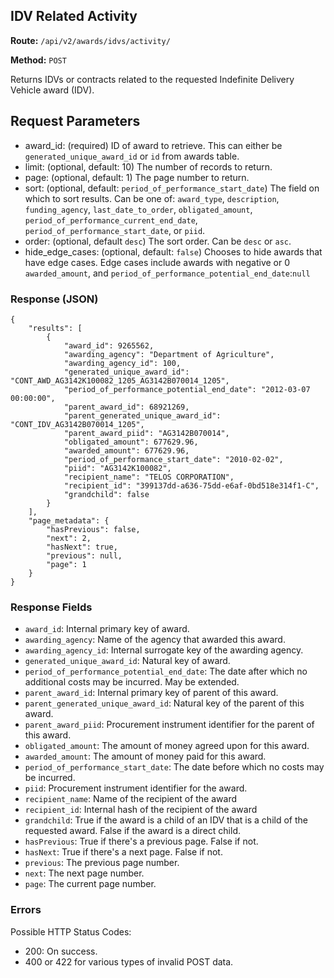 ## IDV Related Activity
**Route:** `/api/v2/awards/idvs/activity/`

**Method:** `POST`

Returns IDVs or contracts related to the requested Indefinite Delivery Vehicle award (IDV).

## Request Parameters

- award_id: (required) ID of award to retrieve. This can either be `generated_unique_award_id` or `id` from awards table.
- limit: (optional, default: 10) The number of records to return.
- page: (optional, default: 1) The page number to return.
- sort: (optional, default: `period_of_performance_start_date`) The field on which to sort results.  Can be one of: `award_type`, `description`, `funding_agency`, `last_date_to_order`, `obligated_amount`, `period_of_performance_current_end_date`, `period_of_performance_start_date`, or `piid`.
- order:  (optional, default `desc`) The sort order.  Can be `desc` or `asc`.
- hide_edge_cases: (optional, default: `false`) Chooses to hide awards that have edge cases. Edge cases include awards with negative or 0 `awarded_amount`, and `period_of_performance_potential_end_date`:`null`

### Response (JSON)

```
{
    "results": [
        {
            "award_id": 9265562,
            "awarding_agency": "Department of Agriculture",
            "awarding_agency_id": 100,
            "generated_unique_award_id": "CONT_AWD_AG3142K100082_1205_AG3142B070014_1205",
            "period_of_performance_potential_end_date": "2012-03-07 00:00:00",
            "parent_award_id": 68921269,
            "parent_generated_unique_award_id": "CONT_IDV_AG3142B070014_1205",
            "parent_award_piid": "AG3142B070014",
            "obligated_amount": 677629.96,
            "awarded_amount": 677629.96,
            "period_of_performance_start_date": "2010-02-02",
            "piid": "AG3142K100082",
            "recipient_name": "TELOS CORPORATION",
            "recipient_id": "399137dd-a636-75dd-e6af-0bd518e314f1-C",
            "grandchild": false
        }
    ],
    "page_metadata": {
        "hasPrevious": false,
        "next": 2,
        "hasNext": true,
        "previous": null,
        "page": 1
    }
}
```

### Response Fields

- `award_id`: Internal primary key of award.
- `awarding_agency`: Name of the agency that awarded this award.
- `awarding_agency_id`: Internal surrogate key of the awarding agency.
- `generated_unique_award_id`: Natural key of award.
- `period_of_performance_potential_end_date`: The date after which no additional costs may be incurred.  May be extended.
- `parent_award_id`: Internal primary key of parent of this award.
- `parent_generated_unique_award_id`: Natural key of the parent of this award.
- `parent_award_piid`: Procurement instrument identifier for the parent of this award.
- `obligated_amount`: The amount of money agreed upon for this award.
- `awarded_amount`: The amount of money paid for this award.
- `period_of_performance_start_date`: The date before which no costs may be incurred.
- `piid`: Procurement instrument identifier for the award.
- `recipient_name`: Name of the recipient of the award
- `recipient_id`: Internal hash of the recipient of the award
- `grandchild`: True if the award is a child of an IDV that is a child of the requested award. False if the award is a direct child.
- `hasPrevious`: True if there's a previous page.  False if not.
- `hasNext`: True if there's a next page.  False if not.
- `previous`: The previous page number.
- `next`: The next page number.
- `page`: The current page number.

### Errors
Possible HTTP Status Codes:

* 200: On success.
* 400 or 422 for various types of invalid POST data.
